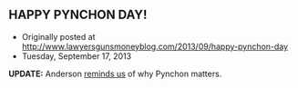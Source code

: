 ## HAPPY PYNCHON DAY!

 * Originally posted at http://www.lawyersgunsmoneyblog.com/2013/09/happy-pynchon-day
 * Tuesday, September 17, 2013

**UPDATE:** Anderson [reminds us](https://thusbloggedanderson.wordpress.com/2013/06/25/a-purple-passage/) of why Pynchon matters.